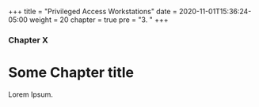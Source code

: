 +++
title = "Privileged Access Workstations"
date = 2020-11-01T15:36:24-05:00
weight = 20
chapter = true
pre = "3. "
+++

### Chapter X

# Some Chapter title

Lorem Ipsum.